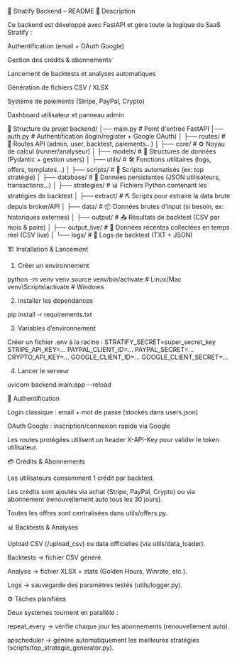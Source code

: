 
📘 Stratify Backend – README
🚀 Description

Ce backend est développé avec FastAPI et gère toute la logique du SaaS Stratify :

Authentification (email + OAuth Google)

Gestion des crédits & abonnements

Lancement de backtests et analyses automatiques

Génération de fichiers CSV / XLSX

Système de paiements (Stripe, PayPal, Crypto)

Dashboard utilisateur et panneau admin



📂 Structure du projet
backend/
│── main.py                  # Point d'entrée FastAPI
│── auth.py                  # Authentification (login/register + Google OAuth)
│
├── routes/                  # 📡 Routes API (admin, user, backtest, paiements…)
│
├── core/                    # ⚙️ Noyau de calcul (runner/analyseur)
│
├── models/                  # 📑 Structures de données (Pydantic + gestion users)
│
├── utils/                   # 🛠️ Fonctions utilitaires (logs, offers, templates…)
│
├── scripts/                 # 📜 Scripts automatisés (ex: top stratégie)
│
├── database/                # 💾 Données persistantes (JSON utilisateurs, transactions…)
│
├── strategies/              # 📊 Fichiers Python contenant les stratégies de backtest
│
├── extract/                 # ⛏️ Scripts pour extraire la data brute depuis broker/API
│
├── data/                    # 📦 Données brutes d’input (si besoin, ex: historiques externes)
│
├── output/                  # 📤 Résultats de backtest (CSV par mois & paire)
│
├── output_live/             # 📡 Données récentes collectées en temps réel (CSV live)
│
└── logs/                    # 📝 Logs de backtest (TXT + JSON)



🏗️ Installation & Lancement

1. Créer un environnement

python -m venv venv
source venv/bin/activate   # Linux/Mac
venv\Scripts\activate      # Windows

2. Installer les dépendances

pip install -r requirements.txt



3. Variables d’environnement

Créer un fichier .env à la racine :
STRATIFY_SECRET=super_secret_key
STRIPE_API_KEY=...
PAYPAL_CLIENT_ID=...
PAYPAL_SECRET=...
CRYPTO_API_KEY=...
GOOGLE_CLIENT_ID=...
GOOGLE_CLIENT_SECRET=...


4. Lancer le serveur

uvicorn backend.main:app --reload


🔑 Authentification

Login classique : email + mot de passe (stockés dans users.json)

OAuth Google : inscription/connexion rapide via Google

Les routes protégées utilisent un header X-API-Key pour valider le token utilisateur.

💳 Crédits & Abonnements

Les utilisateurs consomment 1 crédit par backtest.

Les crédits sont ajoutés via achat (Stripe, PayPal, Crypto) ou via abonnement (renouvellement auto tous les 30 jours).

Toutes les offres sont centralisées dans utils/offers.py.

📊 Backtests & Analyses

Upload CSV (/upload_csv) ou data officielles (via utils/data_loader).

Backtests → fichier CSV généré.

Analyse → fichier XLSX + stats (Golden Hours, Winrate, etc.).

Logs → sauvegarde des paramètres testés (utils/logger.py).

⚙️ Tâches planifiées

Deux systèmes tournent en parallèle :

repeat_every → vérifie chaque jour les abonnements (renouvellement auto).

apscheduler → génère automatiquement les meilleures stratégies (scripts/top_strategie_generator.py).